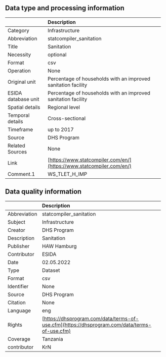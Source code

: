 ## Data type and processing information 

|                     | Description                                                          |
|:--------------------|:---------------------------------------------------------------------|
| Category            | Infrastructure                                                       |
| Abbreviation        | statcompiler_sanitation                                              |
| Title               | Sanitation                                                           |
| Necessity           | optional                                                             |
| Format              | csv                                                                  |
| Operation           | None                                                                 |
| Original unit       | Percentage of households with an improved sanitation facility        |
| ESIDA database unit | Percentage of households with an improved sanitation facility        |
| Spatial details     | Regional level                                                       |
| Temporal details    | Cross-sectional                                                      |
| Timeframe           | up to 2017                                                           |
| Source              | DHS Program                                                          |
| Related Sources     | None                                                                 |
| Link                | [https://www.statcompiler.com/en/](https://www.statcompiler.com/en/) |
| Comment.1           | WS_TLET_H_IMP                                                        |

## Data quality information 

|              | Description                                                                                  |
|:-------------|:---------------------------------------------------------------------------------------------|
| Abbreviation | statcompiler_sanitation                                                                      |
| Subject      | Infrastructure                                                                               |
| Creator      | DHS Program                                                                                  |
| Description  | Sanitation                                                                                   |
| Publisher    | HAW Hamburg                                                                                  |
| Contributor  | ESIDA                                                                                        |
| Date         | 02.05.2022                                                                                   |
| Type         | Dataset                                                                                      |
| Format       | csv                                                                                          |
| Identifier   | None                                                                                         |
| Source       | DHS Program                                                                                  |
| Citation     | None                                                                                         |
| Language     | eng                                                                                          |
| Rights       | [https://dhsprogram.com/data/terms-of-use.cfm](https://dhsprogram.com/data/terms-of-use.cfm) |
| Coverage     | Tanzania                                                                                     |
| contributor  | KrN                                                                                          |
